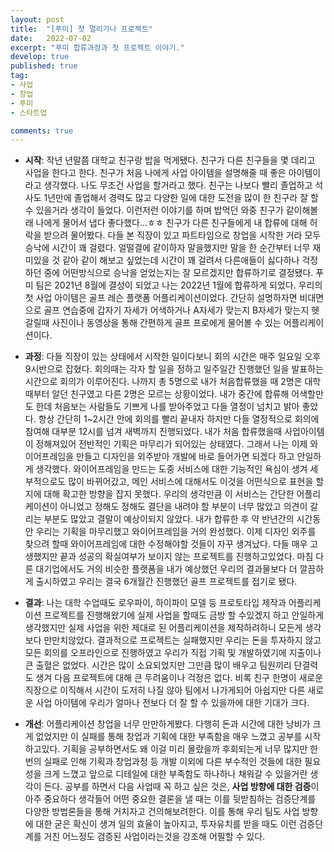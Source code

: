 ```yaml
---
layout: post
title:  "[푸미] 첫 멀리가나 프로젝트"
date:   2022-07-02
excerpt: "푸미 합류과정과 첫 프로젝트 이야기."
develop: true
published: true
tag:
- 사업
- 창업
- 푸미
- 스타트업

comments: true
---
```


 * **시작**: 작년 년말쯤 대학교 친구랑 밥을 먹게됐다. 친구가 다른 친구들을 몇 데리고 사업을 한다고 한다. 친구가 처음 나에게 사업 아이템을 설명해줄 때 좋은 아이템이라고 생각했다. 나도 무조건 사업을 할거라고 했다. 친구는 나보다 빨리 졸업하고 석사도 1년만에 졸업해서 경력도 많고 다양한 일에 대한 도전을 많이 한 친구라 잘 할 수 있을거라 생각이 들었다. 이런저런 이야기를 하며 밥먹던 와중 친구가 같이해볼래 나에게 물어서 냅다 좋다했다...ㅎㅎ 친구가 다른 친구들에게 내 합류에 대해 허락을 받으려 물어봤다. 다들 본 직장이 있고 파트타임으로 창업을 시작한 거라 모두 승낙에 시간이 꽤 걸렸다. 얼떨결에 같이하자 말을했지만 말을 한 순간부터 너무 재미있을 것 같아 같이 해보고 싶었는데 시간이 꽤 걸려서 다른애들이 싫다하나 걱정하던 중에 어떤방식으로 승낙을 얻었는지는 잘 모르겠지만 합류하기로 결정됐다. 푸미 팀은 2021년 8월에 결성이 되었고 나는 2022년 1월에 합류하게 되었다. 우리의 첫 사업 아이템은 골프 레슨 플랫폼 어플리케이션이었다. 간단히 설명하자면 비대면으로 골프 연습중에 갑자기 자세가 어색하거나 A자세가 맞는지 B자세가 맞는지 헷갈릴때 사진이나 동영상을 통해 간편하게 골프 프로에게 물어볼 수 있는 어플리케이션이다.

 * **과정**: 다들 직장이 있는 상태에서 시작한 일이다보니 회의 시간은 매주 일요일 오후 9시반으로 잡혔다. 회의때는 각자 할 일을 정하고 일주일간 진행했던 일을 발표하는 시간으로 회의가 이루어진다. 나까지 총 5명으로 내가 처음합류했을 때 2명은 대학때부터 알던 친구였고 다른 2명은 모르는 상황이었다. 내가 중간에 합류해 어색할만도 한데 처음보는 사람들도 기쁘게 나를 받아주었고 다들 열정이 넘치고 밝아 좋았다. 항상 간단히 1~2시간 안에 회의를 빨리 끝내자 하지만 다들 열정적으로 회의에 참여해 대부분 12시를 넘겨 새벽까지 진행되었다. 내가 처음 합류했을때 사업아이템이 정해져있어 전반적인 기획은 마무리가 되어있는 상태였다. 그래서 나는 이제 와이어프레임을 만들고 디자인을 외주받아 개발에 바로 들어가면 되겠다 하고 안일하게 생각했다. 와이어프레임을 만드는 도중 서비스에 대한 기능적인 욕심이 생겨 세부적으로도 많이 바뀌어갔고, 메인 서비스에 대해서도 이것을 어떤식으로 표현을 할지에 대해 확고한 방향을 잡지 못했다. 우리의 생각만큼 이 서비스는 간단한 어플리케이션이 아니었고 정해도 정해도 결단을 내려야 할 부분이 너무 많았고 의견이 갈리는 부분도 많았고 결말이 예상이되지 않았다. 내가 합류한 후 약 반년간의 시간동안 우리는 기획을 마무리했고 와이어프레임을 거의 완성했다. 이제 디자인 외주를 찾으려 할때 와이어프레임에 대한 수정해야할 것들이 자꾸 생겨났다. 다들 매우 고생했지만 끝과 성공의 확실여부가 보이지 않는 프로젝트를 진행하고있었다. 마침 다른 대기업에서도 거의 비슷한 플랫폼을 내가 예상했던 우리의 결과물보다 더 깔끔하게 출시하였고 우리는 결국 6개월간 진행했던 골프 프로젝트를 접기로 됐다.

 * **결과**: 나는 대학 수업때도 로우파이, 하이파이 모델 등 프로토타입 제작과 어플리케이션 프로젝트를 진행해왔기에 실제 사업을 할때도 금방 할 수있겠지 하고 안일하게 생각했지만 실제 사업을 위한 제대로 된 어플리케이션을 제작하려하니 모든게 생각보다 만만치않았다. 결과적으로 프로젝트는 실패했지만 우리는 돈을 투자하지 않고 모든 회의를 오프라인으로 진행하였고 우리가 직접 기획 및 개발하였기에 지출이나 큰 출혈은 없었다. 시간은 많이 소요되었지만 그만큼 많이 배우고 팀원끼리 단결력도 생겨 다음 프로젝트에 대해 큰 두려움이나 걱정은 없다. 비록 친구 한명이 새로운 직장으로 이직해서 시간이 도저히 나질 않아 팀에서 나가게되어 아쉽지만 다른 새로운 사업 아이템에 우리가 얼마나 전보다 더 잘 할 수 있을까에 대한 기대가 크다.

 * **개선**: 어플리케이션 창업을 너무 만만하게봤다. 다행히 돈과 시간에 대한 낭비가 크게 없었지만 이 실패를 통해 창업과 기획에 대한 부족함을 매우 느꼈고 공부를 시작하고있다. 기획을 공부하면서도 왜 이걸 미리 몰랐을까 후회되는게 너무 많지만 한번의 실패로 인해 기획과 창업과정 등 개발 이외에 다른 부수적인 것들에 대한 필요성을 크게 느꼈고 앞으로 디테일에 대한 부족함도 하나하나 채워갈 수 있을거란 생각이 든다. 공부를 하면서 다음 사업때 꼭 하고 싶은 것은, **사업 방향에 대한 검증**이 아주 중요하다 생각들어 어떤 중요한 결론을 낼 때는 이를 뒷받침하는 검증단계를 다양한 방법론들을 통해 거치자고 건의해보려한다. 이를 통해 우리 팀도 사업 방향에 대한 굳은 확신이 생겨 일의 효율이 높아지고, 투자유치를 받을 때도 이런 검증단계를 거친 어느정도 검증된 사업이라는것을 강조해 어필할 수 있다.
